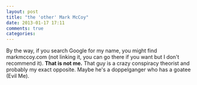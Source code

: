```yaml
---
layout: post
title: "the 'other' Mark McCoy"
date: 2013-01-17 17:11
comments: true
categories: 
---
```


By the way, if you search Google for my name, you might find markmccoy.com (not
linking it, you can go there if you want but I don't recommend it).  **That is
not me.**  That guy is a crazy conspiracy theorist and probably my exact
opposite.  Maybe he's a doppelganger who has a goatee (Evil Me).
